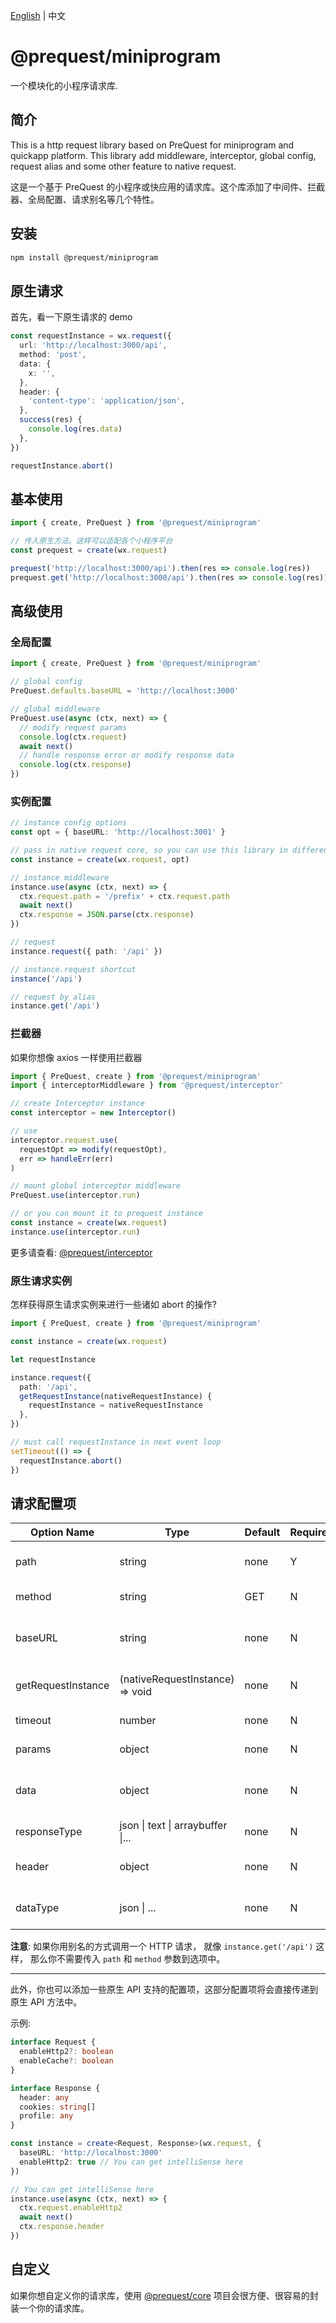 [English](./README.md) | 中文

# @prequest/miniprogram

一个模块化的小程序请求库.

## 简介

This is a http request library based on PreQuest for miniprogram and quickapp platform. This library add middleware, interceptor, global config, request alias and some other feature to native request.

这是一个基于 PreQuest 的小程序或快应用的请求库。这个库添加了中间件、拦截器、全局配置、请求别名等几个特性。

## 安装

```bash
npm install @prequest/miniprogram
```

## 原生请求

首先，看一下原生请求的 demo

```ts
const requestInstance = wx.request({
  url: 'http://localhost:3000/api',
  method: 'post',
  data: {
    x: '',
  },
  header: {
    'content-type': 'application/json',
  },
  success(res) {
    console.log(res.data)
  },
})

requestInstance.abort()
```

## 基本使用

```ts
import { create, PreQuest } from '@prequest/miniprogram'

// 传入原生方法。这样可以适配各个小程序平台
const prequest = create(wx.request)

prequest('http://localhost:3000/api').then(res => console.log(res))
prequest.get('http://localhost:3000/api').then(res => console.log(res))
```

## 高级使用

### 全局配置

```ts
import { create, PreQuest } from '@prequest/miniprogram'

// global config
PreQuest.defaults.baseURL = 'http://localhost:3000'

// global middleware
PreQuest.use(async (ctx, next) => {
  // modify request params
  console.log(ctx.request)
  await next()
  // handle response error or modify response data
  console.log(ctx.response)
})
```

### 实例配置

```ts
// instance config options
const opt = { baseURL: 'http://localhost:3001' }

// pass in native request core, so you can use this library in different miniprogram platform.
const instance = create(wx.request, opt)

// instance middleware
instance.use(async (ctx, next) => {
  ctx.request.path = '/prefix' + ctx.request.path
  await next()
  ctx.response = JSON.parse(ctx.response)
})

// request
instance.request({ path: '/api' })

// instance.request shortcut
instance('/api')

// request by alias
instance.get('/api')
```

### 拦截器

如果你想像 axios 一样使用拦截器

```ts
import { PreQuest, create } from '@prequest/miniprogram'
import { interceptorMiddleware } from '@prequest/interceptor'

// create Interceptor instance
const interceptor = new Interceptor()

// use
interceptor.request.use(
  requestOpt => modify(requestOpt),
  err => handleErr(err)
)

// mount global interceptor middleware
PreQuest.use(interceptor.run)

// or you can mount it to prequest instance
const instance = create(wx.request)
instance.use(interceptor.run)
```

更多请查看: [@prequest/interceptor](https://github.com/xdoer/PreQuest/blob/main/packages/interceptor/README.md)

### 原生请求实例

怎样获得原生请求实例来进行一些诸如 abort 的操作?

```ts
import { PreQuest, create } from '@prequest/miniprogram'

const instance = create(wx.request)

let requestInstance

instance.request({
  path: '/api',
  getRequestInstance(nativeRequestInstance) {
    requestInstance = nativeRequestInstance
  },
})

// must call requestInstance in next event loop
setTimeout(() => {
  requestInstance.abort()
})
```

## 请求配置项

| Option Name        | Type                              | Default | Required | Meaning                                 | Example                 |
| ------------------ | --------------------------------- | ------- | -------- | --------------------------------------- | ----------------------- |
| path               | string                            | none    | Y        | server interface path                   | /api                    |
| method             | string                            | GET     | N        | request method                          | post                    |
| baseURL            | string                            | none    | N        | base server interface address           | 'http://localhost:3000' |
| getRequestInstance | (nativeRequestInstance) => void   | none    | N        | get native request instance             |                         |
| timeout            | number                            | none    | N        | request timeout                         | 5000                    |
| params             | object                            | none    | N        | url parameters                          | { id: 10}               |
| data               | object                            | none    | N        | the data to be sent as the request body | { id: 10}               |
| responseType       | json \| text \| arraybuffer \|... | none    | N        | response data type                      | json                    |
| header             | object                            | none    | N        | set the request header                  | { token: 'aaaaa'}       |
| dataType           | json \| ...                       | none    | N        | returned data format                    | json                    |

**注意**: 如果你用别名的方式调用一个 HTTP 请求， 就像 `instance.get('/api')` 这样， 那么你不需要传入 `path` 和 `method` 参数到选项中。

---

此外，你也可以添加一些原生 API 支持的配置项，这部分配置项将会直接传递到原生 API 方法中。

示例:

```ts
interface Request {
  enableHttp2?: boolean
  enableCache?: boolean
}

interface Response {
  header: any
  cookies: string[]
  profile: any
}

const instance = create<Request, Response>(wx.request, {
  baseURL: 'http://localhost:3000'
  enableHttp2: true // You can get intelliSense here
})

// You can get intelliSense here
instance.use(async (ctx, next) => {
  ctx.request.enableHttp2
  await next()
  ctx.response.header
})
```

## 自定义

如果你想自定义你的请求库，使用 [@prequest/core](https://github.com/xdoer/PreQuest/tree/main/packages/core) 项目会很方便、很容易的封装一个你的请求库。
